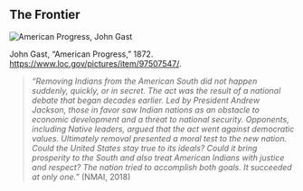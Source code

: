 ## The Frontier

![American Progress, John Gast](/resources/gast_progress.jpg)

John Gast, “American Progress,” 1872. https://www.loc.gov/pictures/item/97507547/.

> _“Removing Indians from the American South did not happen suddenly, quickly, or in secret. The act was the result of a national debate that began decades earlier. Led by President Andrew Jackson, those in favor saw Indian nations as an obstacle to economic development and a threat to national security. Opponents, including Native leaders, argued that the act went against democratic values. Ultimately removal presented a moral test to the new nation. Could the United States stay true to its ideals? Could it bring prosperity to the South and also treat American Indians with justice and respect? The nation tried to accomplish both goals. It succeeded at only one.”_ (NMAI, 2018)
